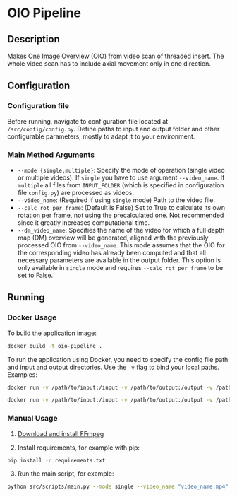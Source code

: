 # OIO Pipeline

## Description
Makes One Image Overview (OIO) from video scan of threaded insert. The whole video scan has to include axial movement only in one direction.

## Configuration

### Configuration file
Before running, navigate to configuration file located at `/src/config/config.py`. Define paths to input and output folder and other configurable parameters, mostly to adapt it to your environment.

### Main Method Arguments
- `--mode {single,multiple}`: Specify the mode of operation (single video or multiple videos). If `single` you have to use argument `--video_name`. If `multiple` all files from `INPUT_FOLDER` (which is specified in configuration file `config.py`) are processed as videos.
- `--video_name`: (Required if using `single` mode) Path to the video file.
- `--calc_rot_per_frame`: (Default is False) Set to True to calculate its own rotation per frame, not using the precalculated one. Not recommended since it greatly increases computational time.
- `--dm_video_name`: Specifies the name of the video for which a full depth map (DM) overview will be generated, aligned with the previously processed OIO from `--video_name`. This mode assumes that the OIO for the corresponding video has already been computed and that all necessary parameters are available in the output folder. This option is only available in `single` mode and requires `--calc_rot_per_frame` to be set to False.

## Running
### Docker Usage
To build the application image:
```bash
docker build -t oio-pipeline .
```
To run the application using Docker, you need to specify the config file path and input and output directories. Use the `-v` flag to bind your local paths.
Examples:
```bash
docker run -v /path/to/input:/input -v /path/to/output:/output -v /path/to/config/config.py:/app/src/config/config.py oio-pipeline --mode multiple
```
```bash
docker run -v /path/to/input:/input -v /path/to/output:/output -v /path/to/config/config.py:/app/src/config/config.py oio-pipeline --mode single --video_name "video_name.mp4"
```

### Manual Usage
1. [Download and install FFmpeg](https://ffmpeg.org/download.html)

2. Install requirements, for example with pip:
```bash
pip install -r requirements.txt
```
3. Run the main script, for example:
```bash
python src/scripts/main.py --mode single --video_name "video_name.mp4"
```

